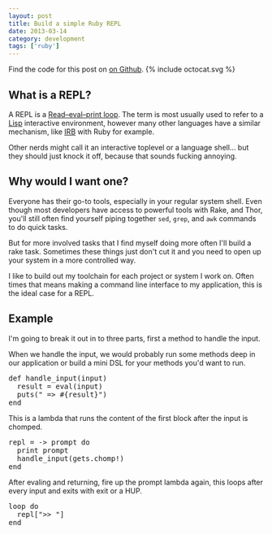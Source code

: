 ```yaml
---
layout: post
title: Build a simple Ruby REPL
date: 2013-03-14
category: development
tags: ['ruby']
---
```


<div class='callout github'>
  Find the code for this post on <a href='http://github.com/jpsilvashy/repl'>on Github</a>.
  {% include octocat.svg %}
</div>

## What is a REPL?

A REPL is a [Read–eval–print loop](http://goo.gl/BdZ5M). The term is most usually used to refer to a [Lisp](http://en.wikipedia.org/wiki/Lisp_(programming_language)) interactive environment, however many other languages have a similar mechanism, like [IRB](http://en.wikipedia.org/wiki/Interactive_Ruby_Shell) with Ruby for example.

Other nerds might call it an interactive toplevel or a language shell... but they should just knock it off, because that sounds fucking annoying.

## Why would I want one?

Everyone has their go-to tools, especially in your regular system shell. Even though most developers have access to powerful tools with Rake, and Thor, you'll still often find yourself piping together `sed`, `grep`, and `awk` commands to do quick tasks.

But for more involved tasks that I find myself doing more often I'll build a rake task. Sometimes these things just don't cut it and you need to open up your system in a more controlled way.

I like to build out my toolchain for each project or system I work on. Often times that means making a command line interface to my application, this is the ideal case for a REPL.

## Example

I'm going to break it out in to three parts, first a method to handle the input.

When we handle the input, we would probably run some methods deep in our application or build a mini DSL for your methods you'd want to run.

<pre class="prettyprint lang-ruby">
def handle_input(input)
  result = eval(input)
  puts(" => #{result}")
end
</pre>

This is a lambda that runs the content of the first block after the input is chomped.

<pre class="prettyprint lang-ruby">
repl = -> prompt do
  print prompt
  handle_input(gets.chomp!)
end
</pre>

After evaling and returning, fire up the prompt lambda again, this loops after every input and exits with exit or a HUP.

<pre class="prettyprint lang-ruby">
loop do
  repl[">> "]
end
</pre>
